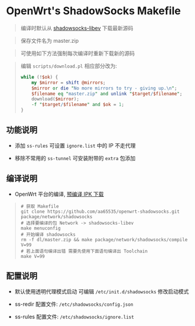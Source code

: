 OpenWrt's ShadowSocks Makefile
===

 > 编译时默认从 [shadowsocks-libev][1] 下载最新源码

 > 保存文件名为 master.zip

 > 可使用如下方法强制每次编译时重新下载新的源码

 > 编辑 `scripts/download.pl` 相应部分改为:
 > ```perl
 > while (!$ok) {
 >     my $mirror = shift @mirrors;
 >     $mirror or die "No more mirrors to try - giving up.\n";
 >     $filename eq "master.zip" and unlink "$target/$filename";
 >     download($mirror);
 >     -f "$target/$filename" and $ok = 1;
 > }
 > 
 > ```

功能说明
---

 - 添加 `ss-rules` 可设置 `ignore.list` 中的 IP 不走代理

 - 移除不常用的 `ss-tunnel` 可安装附带的 `extra` 包添加

编译说明
---

 - OpenWrt 平台的编译, [预编译 IPK 下载][2]

 > ```
 > # 获取 Makefile
 > git clone https://github.com/aa65535/openwrt-shadowsocks.git package/network/shadowsocks
 > # 选择要编译的包 Network -> shadowsocks-libev
 > make menuconfig
 > # 开始编译 shadowsocks
 > rm -f dl/master.zip && make package/network/shadowsocks/compile V=99
 > # 若上面语句编译出错 需要先使用下面语句编译出 Toolchain
 > make V=99
 > ```

配置说明
---

 - 默认使用透明代理模式启动 可编辑 `/etc/init.d/shadowsocks` 修改启动模式

 - ss-redir 配置文件: `/etc/shadowsocks/config.json`

 - ss-rules 配置文件: `/etc/shadowsocks/ignore.list`


  [1]: https://github.com/madeye/shadowsocks-libev
  [2]: https://sourceforge.net/projects/openwrt-dist/files/shadowsocks-libev/
